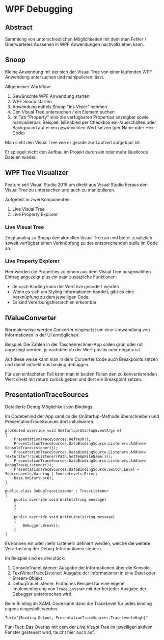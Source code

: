 # WPF Debugging

## Abstract

Sammlung von unterschiedlichen Möglichkeiten mit dem man Fehler / Unerwartetes Aussehen in WPF Anwendungen nachvollziehen kann.

## Snoop

Kleine Anwendung mit der sich der Visual Tree von einer laufenden WPF Anwendung untersuchen und manipulieren lässt.

Allgemeiner Workflow:

1. Gewünschte WPF Anwendung starten
2. WPF Snoop starten
3. Anwendung mittels Snoop "ins Visier" nehmen
4. Den Visual Tree untersuchen / ein Element suchen
5. Im Tab "Property" sind die verfügbaren Properties anzeigbar sowie manipulierbar. Beispiel: IsEnabled per Checkbox ein-/ausschalten oder Background auf einen gewünschten Wert setzen (per Name oder Hex-Code)

Man sieht den Visual Tree wie er gerade zur Laufzeit aufgebaut ist. 

Er spiegelt nicht den Aufbau im Projekt durch ein oder mehr Quellcode Dateien wieder.

## WPF Tree Visualizer

Feature seit Visual Studio 2015 um direkt aus Visual Studio heraus den Visual Tree zu untersuchen und auch zu manipulieren.

Aufgeteilt in zwei Komponenten:
1. Live Visual Tree 
2. Live Property Explorer

### Live Visual Tree

Zeigt analog zu Snoop den aktuellen Visual Tree an und bietet zusätzlich soweit verfügbar einen Verknüpfung zu der entsprechenden stelle im Code an.

### Live Property Explorer

Hier werden die Properties zu einem aus dem Visual Tree ausgewählten Eintrag angezeigt plus ein paar zusätzliche Funktionen:
* Je nach Binding kann der Wert live geändert werden
* Wenn es sich um Styling Informationen handelt, gibt es eine Verknüpfung zu dem jeweiligen Code.
* Es sind Vererbungshierarchien erkennbar

## IValueConverter

Normalerweise werden Converter eingesetzt um eine Umwandlung von Informationen in der UI ermöglichen.

Beispiel: Die Zahlen in der Taschenrechner-App sollen grün oder rot angezeigt werden, je nachdem ob der Wert positiv oder negativ ist.

Auf diese weise kann man in dem Converter Code auch Breakpoints setzen und damit indirekt das binding debuggen.

Für den einfachsten Fall kann man in beiden Fällen den zu konvertierenden Wert direkt mit return zurück geben und dort ein Breakpoint setzen.

## PresentationTraceSources

Detailierte Debug Möglichkeit von Bindings.

Im Codebehind der App.xaml.cs die OnStartup-Methode überschreiben und PresentationTraceSources dort initialisieren.

    protected override void OnStartup(StartupEventArgs e)
    {
        PresentationTraceSources.Refresh();
        PresentationTraceSources.DataBindingSource.Listeners.Add(new ConsoleTraceListener());
		PresentationTraceSources.DataBindingSource.Listeners.Add(new TextWriterTraceListener(Path.GetTempFileName()));
        PresentationTraceSources.DataBindingSource.Listeners.Add(new DebugTraceListener());
        PresentationTraceSources.DataBindingSource.Switch.Level = SourceLevels.Warning | SourceLevels.Error;
        base.OnStartup(e);
    }
	
	public class DebugTraceListener : TraceListener
    {
        public override void Write(string message)
        {
        }
    
        public override void WriteLine(string message)
        {
            Debugger.Break();
        }
    }

Es können ein oder mehr Listeners definiert werden, welche die weitere Verarbeitung der Debug-Informationen steuern.

Im Beispiel sind es drei stück:
1. ConsoleTraceListener: Ausgabe der Informationen über die Konsole
2. TextWriterTraceListener: Ausgabe der Informationen in eine Datei oder Stream-Objekt
3. DebugTraceListener: Einfaches Beispiel für eine eigene Implementierung von `TraceListener` mit der bei jeder Ausgabe der Debugger unterbrochen wird.

Beim Binding im XAML Code kann dann die TraceLevel für jedes binding eigens eingestellt werden.
	
	Text="{Binding Output, PresentationTraceSources.TraceLevel=High}"
	
Fun-Fact: Das Overlay mit dem der *Live Visual Tree* im jeweiligen aktiven Fenster gesteuert wird, taucht hier auch auf.